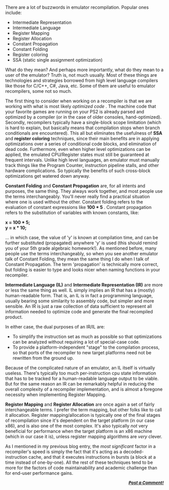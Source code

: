 <div class="single-article">

<div class="item-page clearfix">

<div style="text-align:center;">

</div>

There are a lot of buzzwords in emulator recompilation. Popular ones
include:

-   Intermediate Representation
-   Intermediate Language
-   Register Mapping
-   Register Allocation
-   Constant Propagation
-   Constant Folding
-   Register coloring
-   SSA (static single assignment optimization)

  
What do they mean? And perhaps more importantly, what do they mean to a
user of the emulator? Truth is, not much usually. Most of these things
are technologies and strategies borrowed from high level language
compilers like those for C/C++, C\#, Java, etc. Some of them are useful
to emulator recompilers, some not so much.  
  
The first thing to consider when working on a recompiler is that we are
working with what is most likely *optimized code* . The machine code
that your favorite games are running on your PS2 is already parsed and
optimized by a compiler (or in the case of older consoles,
hand-optimized). Secondly, recompilers typically have a single-block
scope limitation (which is hard to explain, but basically means that
compilation stops when branch conditionals are encountered). This all
but eliminates the usefulness of **SSA** and **register coloring**
techniques, since their main benefits are in applying optimizations over
a series of conditional code blocks, and elimination of dead code.
Furthermore, even when higher level optimizations can be applied, the
emulated CPU/Register states must still be guaranteed at frequent
intervals. Unlike high level languages, an emulator must manually track
things like the Program Counter, instruction pipeline stalls, and other
hardware complications. So typically the benefits of such cross-block
optimizations get watered down anyway.  
  
**Constant Folding** and **Constant Propagation** are, for all intents
and purposes, the same thing. They always work together, and most people
use the terms interchangeably. You'll never really find a practical
situation where one is used without the other. Constant folding refers
to the evaluation of constant expressions like **100 \* 5** . Constant
propagation refers to the substitution of variables with known
constants, like:  
  
<span style="font-weight: bold;"> x = 100 \* 5;  
y = x \* 10; </span>  
  
... in which case, the value of 'y' is known at compilation time, and
can be further substituted (propagated) anywhere 'y' is used (this
should remind you of your 5th grade algebraic homework!). As mentioned
before, many people use the terms interchangeably, so when you see
another emulator talk of Constant Folding, they mean the same thing I do
when I talk of Constant Propagation. The term 'propagation' is
technically more correct, but folding is easier to type and looks nicer
when naming functions in your recompiler.  
  
**Intermediate Language (IL)** and **Intermediate Representation (IR)**
are more or less the same thing as well. IL simply implies an IR that
has a (mostly) human-readable form. That is, an IL is in fact a
programming language, usually bearing some similarity to assembly code,
but simpler and more sensible. An IR is just a raw collection of data
sufficient to represent all information needed to optimize code and
generate the final recompiled product.  
  
In either case, the dual purposes of an IR/IL are:

-   To simplify the instruction set as much as possible so that
    optimizations can be analyzed without requiring a lot of
    special-case code.
-   To provide a platform-independent "stage" to the compilation
    process, so that ports of the recompiler to new target platforms
    need not be rewritten from the ground up.

  
Because of the complicated nature of an emulator, an IL itself is
virtually useless. There's typically too much per-instruction cpu state
information that has to be tracked for a human-readable language output
to be viable. But for the same reason an IR can be remarkably helpful in
reducing the overall complexity of a recompiler implementation, and is
almost a foregone necessity when implementing Register Mapping.  
  
**Register Mapping** and **Register Allocation** are once again a set of
fairly interchangeable terms. I prefer the term mapping, but other folks
like to call it allocation. Register mapping/allocation is typically one
of the final stages of recompilation since it's dependent on the target
platform (in our case x86), and is also one of the most complex. It's
also typically *not* very beneficial for performance when the target
platform is an x86 machine (which in our case it is), unless register
mapping algorithms are *very* clever.  
  
As I mentioned in my previous blog entry, the *most significant* factor
in a recompiler's speed is simply the fact that it's acting as a
decoded-instruction cache, and that it executes instructions in bursts
(a block at a time instead of one-by-one). All the rest of these
techniques tend to be more for the factors of code maintainability and
academic challenge than for end-user performance gains.  
  

<div
style="font-style: italic; font-size: 10pt; font-weight: bold; text-align: right;">

[Post a Comment!](http://forums.pcsx2.net/thread-9760.html)

</div>

</div>

</div>
